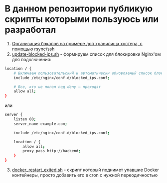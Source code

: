 # В данном репозитории публикую скрипты которыми пользуюсь или разработал

1. [Организация бэкапов на примере доп хранилища хостера, с помощью rsync/ssh](script_backup_rsunc_ssh.md)
2. [update-blocked-ips.sh](update-blocked-ips.sh) - формируем список для блокировки Nginx'ом   
для подключения:
```bash
location / {
    # Включаем пользовательский и автоматически обновляемый список блокировок
    include /etc/nginx/conf.d/blocked_ips.conf;

    # Все, кто не попал под deny — проходят
    allow all;
}
```
или
```bash
server {
    listen 80;
    server_name example.com;

    include /etc/nginx/conf.d/blocked_ips.conf;

    location / {
        allow all;
        proxy_pass http://backend;
    }
}
```
3. [docker_restart_exited.sh](docker_restart_exited.sh) - скрипт который поднимет упавшие Docker контейнеры, просто добавить его в cron с нужной переодичностью

